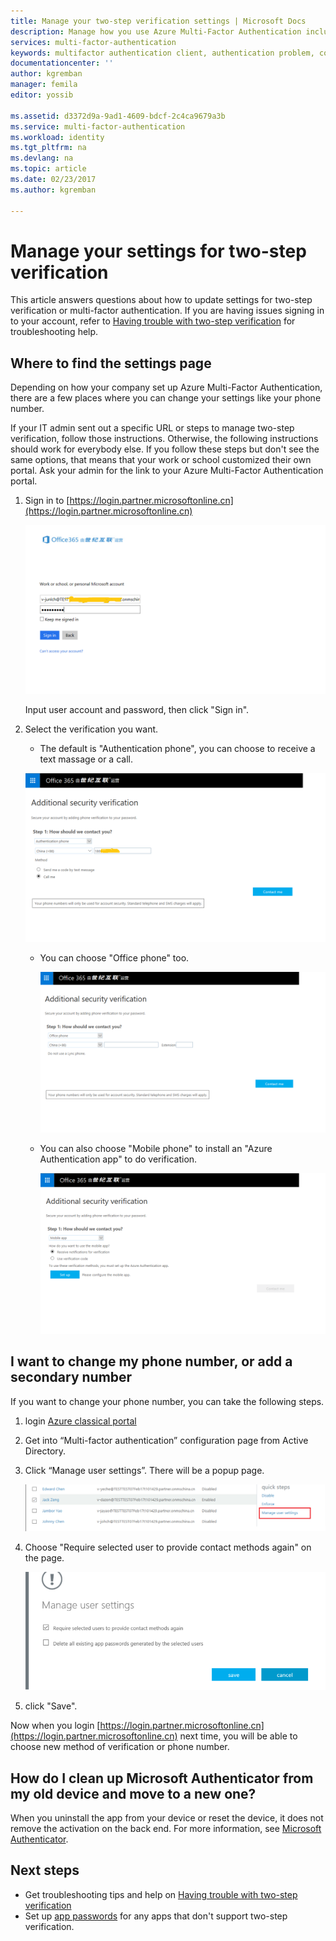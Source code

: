 ```yaml
---
title: Manage your two-step verification settings | Microsoft Docs
description: Manage how you use Azure Multi-Factor Authentication including changing your contact information or configuring your devices.
services: multi-factor-authentication
keywords: multifactor authentication client, authentication problem, correlation ID
documentationcenter: ''
author: kgremban
manager: femila
editor: yossib

ms.assetid: d3372d9a-9ad1-4609-bdcf-2c4ca9679a3b
ms.service: multi-factor-authentication
ms.workload: identity
ms.tgt_pltfrm: na
ms.devlang: na
ms.topic: article
ms.date: 02/23/2017
ms.author: kgremban

---
```

# Manage your settings for two-step verification
This article answers questions about how to update settings for two-step verification or multi-factor authentication. If you are having issues signing in to your account, refer to [Having trouble with two-step verification](multi-factor-authentication-end-user-troubleshoot.md) for troubleshooting help.

## Where to find the settings page
Depending on how your company set up Azure Multi-Factor Authentication, there are a few places where you can change your settings like your phone number.

If your IT admin sent out a specific URL or steps to manage two-step verification, follow those instructions. Otherwise, the following instructions should work for everybody else. If you follow these steps but don't see the same options, that means that your work or school customized their own portal. Ask your admin for the link to your Azure Multi-Factor Authentication portal.

1. Sign in to [https://login.partner.microsoftonline.cn](https://login.partner.microsoftonline.cn)  

	![1](./media/multi-factor-authentication-end-user-manage/1.png)  

	Input user account and password, then click "Sign in".	

2. Select the verification you want.

    - The default is "Authentication phone", you can choose to receive a text massage or a call.
        
	![2](./media/multi-factor-authentication-end-user-manage/2.png)  

    - You can choose "Office phone" too.
    
        ![3](./media/multi-factor-authentication-end-user-manage/3.png)     
    
    - You can also choose "Mobile phone" to install an "Azure Authentication app" to do verification.
    
        ![4](./media/multi-factor-authentication-end-user-manage/4.png) 


## I want to change my phone number, or add a secondary number

If you want to change your phone number, you can take the following steps.

1. login [Azure classical portal](https://manage.windowsazure.cn/)

2. Get into “Multi-factor authentication” configuration page from Active Directory.

3. Click “Manage user settings”. There will be a popup page.

	![5](./media/multi-factor-authentication-end-user-manage/5.png)  

4. Choose "Require selected user to provide contact methods again" on the page.

	![6](./media/multi-factor-authentication-end-user-manage/6.png)  

5. click "Save".

Now when you login [https://login.partner.microsoftonline.cn](https://login.partner.microsoftonline.cn) next time, 
you will be able to choose new method of verification or phone number.

## How do I clean up Microsoft Authenticator from my old device and move to a new one?
When you uninstall the app from your device or reset the device, it does not remove the activation on the back end. For more information, see [Microsoft Authenticator](microsoft-authenticator-app-how-to.md).

## Next steps
- Get troubleshooting tips and help on [Having trouble with two-step verification](multi-factor-authentication-end-user-troubleshoot.md)
- Set up [app passwords](multi-factor-authentication-end-user-app-passwords.md) for any apps that don't support two-step verification.

